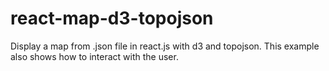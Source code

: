 # react-map-d3-topojson
Display a map from .json file in react.js with d3 and topojson.
This example also shows how to interact with the user.

